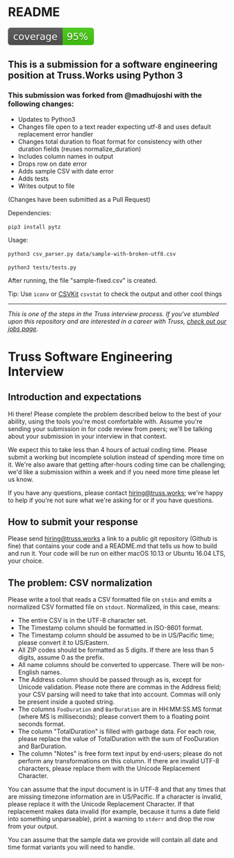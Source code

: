 # README

[![Code Coverage](tests/coverage.svg)](https://pypi.org/project/coverage-badge/)

## This is a submission for a software engineering position at Truss.Works using Python 3

### This submission was forked from @madhujoshi with the following changes:

* Updates to Python3
* Changes file open to a text reader expecting utf-8 and uses default replacement error handler
* Changes total duration to float format for consistency with other duration fields (reuses normalize_duration)
* Includes column names in output
* Drops row on date error
* Adds sample CSV with date error
* Adds tests
* Writes output to file

(Changes have been submitted as a Pull Request)

Dependencies:

`pip3 install pytz`

Usage:

`python3 csv_parser.py data/sample-with-broken-utf8.csv`

`python3 tests/tests.py`

After running, the file "sample-fixed.csv" is created.

Tip: Use `iconv` or [CSVKit](https://csvkit.readthedocs.io/en/1.0.3/) `csvstat` to check the output and other cool things

---

_This is one of the steps in the Truss interview process. If you've
stumbled upon this repository and are interested in a career with
Truss, [check out our jobs page](https://truss.works/jobs)._

# Truss Software Engineering Interview

## Introduction and expectations

Hi there! Please complete the problem described below to the best of
your ability, using the tools you're most comfortable with. Assume
you're sending your submission in for code review from peers;
we'll be talking about your submission in your interview in that
context.

We expect this to take less than 4 hours of actual coding time. Please
submit a working but incomplete solution instead of spending more time
on it. We're also aware that getting after-hours coding time can be
challenging; we'd like a submission within a week and if you need more
time please let us know.

If you have any questions, please contact hiring@truss.works; we're
happy to help if you're not sure what we're asking for or if you have
questions.

## How to submit your response

Please send hiring@truss.works a link to a public git repository
(Github is fine) that contains your code and a README.md that tells us
how to build and run it. Your code will be run on either macOS 10.13
or Ubuntu 16.04 LTS, your choice.

## The problem: CSV normalization

Please write a tool that reads a CSV formatted file on `stdin` and
emits a normalized CSV formatted file on `stdout`. Normalized, in this
case, means:

* The entire CSV is in the UTF-8 character set.
* The Timestamp column should be formatted in ISO-8601 format.
* The Timestamp column should be assumed to be in US/Pacific time;
  please convert it to US/Eastern.
* All ZIP codes should be formatted as 5 digits. If there are less
  than 5 digits, assume 0 as the prefix.
* All name columns should be converted to uppercase. There will be
  non-English names.
* The Address column should be passed through as is, except for
  Unicode validation. Please note there are commas in the Address
  field; your CSV parsing will need to take that into account. Commas
  will only be present inside a quoted string.
* The columns `FooDuration` and `BarDuration` are in HH:MM:SS.MS
  format (where MS is milliseconds); please convert them to a floating
  point seconds format.
* The column "TotalDuration" is filled with garbage data. For each
  row, please replace the value of TotalDuration with the sum of
  FooDuration and BarDuration.
* The column "Notes" is free form text input by end-users; please do
  not perform any transformations on this column. If there are invalid
  UTF-8 characters, please replace them with the Unicode Replacement
  Character.

You can assume that the input document is in UTF-8 and that any times
that are missing timezone information are in US/Pacific. If a
character is invalid, please replace it with the Unicode Replacement
Character. If that replacement makes data invalid (for example,
because it turns a date field into something unparseable), print a
warning to `stderr` and drop the row from your output.

You can assume that the sample data we provide will contain all date
and time format variants you will need to handle.
